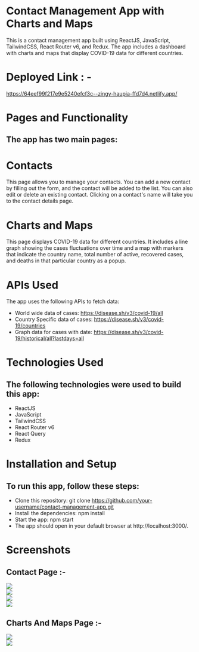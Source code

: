 # Contact Management App with Charts and Maps
This is a contact management app built using ReactJS, JavaScript, TailwindCSS, React Router v6, and Redux. 
The app includes a dashboard with charts and maps that display COVID-19 data for different countries.

# Deployed Link : - 
https://64eef99f217e9e5240efcf3c--zingy-haupia-ffd7d4.netlify.app/

# Pages and Functionality
## The app has two main pages:

# Contacts
This page allows you to manage your contacts. You can add a new contact by filling out the form, and the contact will be added to the list. You can also edit or delete an existing contact. Clicking on a contact's name will take you to the contact details page.

# Charts and Maps
This page displays COVID-19 data for different countries. It includes a line graph showing the cases fluctuations over 
time and a map with markers that indicate the country name, total number of active, 
recovered cases, and deaths in that particular country as a popup.

# APIs Used
The app uses the following APIs to fetch data:

- World wide data of cases: https://disease.sh/v3/covid-19/all
- Country Specific data of cases: https://disease.sh/v3/covid-19/countries
- Graph data for cases with date: https://disease.sh/v3/covid-19/historical/all?lastdays=all

# Technologies Used
## The following technologies were used to build this app:

- ReactJS
- JavaScript
- TailwindCSS
- React Router v6
- React Query
- Redux
# Installation and Setup
## To run this app, follow these steps:

- Clone this repository: git clone https://github.com/your-username/contact-management-app.git
- Install the dependencies: npm install
- Start the app: npm start
- The app should open in your default browser at http://localhost:3000/.

# Screenshots 

## Contact Page :-

<img src="../contact-management-app/ScreenShots/Contact_Page.jpeg"/>

</br>
<img src="../contact-management-app/ScreenShots/Contact_Page_2.jpeg"/>

</br>
<img src="../contact-management-app/ScreenShots/Contact_Details.jpeg"/>

</br>
<img src="../contact-management-app/ScreenShots/Contact_form.jpeg"/>

</br>


## Charts And Maps Page :-

<img src="../contact-management-app/ScreenShots/Chart_And_Maps_1.jpeg"/>

</br>
<img src="../contact-management-app/ScreenShots//Charts_and_Map_2.jpeg"/>

</br>




